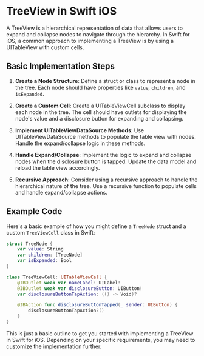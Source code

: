 # TreeView in Swift iOS

A TreeView is a hierarchical representation of data that allows users to expand and collapse nodes to navigate through the hierarchy. In Swift for iOS, a common approach to implementing a TreeView is by using a UITableView with custom cells.

## Basic Implementation Steps

1. **Create a Node Structure**: Define a struct or class to represent a node in the tree. Each node should have properties like `value`, `children`, and `isExpanded`.

2. **Create a Custom Cell**: Create a UITableViewCell subclass to display each node in the tree. The cell should have outlets for displaying the node's value and a disclosure button for expanding and collapsing.

3. **Implement UITableViewDataSource Methods**: Use UITableViewDataSource methods to populate the table view with nodes. Handle the expand/collapse logic in these methods.

4. **Handle Expand/Collapse**: Implement the logic to expand and collapse nodes when the disclosure button is tapped. Update the data model and reload the table view accordingly.

5. **Recursive Approach**: Consider using a recursive approach to handle the hierarchical nature of the tree. Use a recursive function to populate cells and handle expand/collapse actions.

## Example Code

Here's a basic example of how you might define a `TreeNode` struct and a custom `TreeViewCell` class in Swift:

```swift
struct TreeNode {
    var value: String
    var children: [TreeNode]
    var isExpanded: Bool
}

class TreeViewCell: UITableViewCell {
    @IBOutlet weak var nameLabel: UILabel!
    @IBOutlet weak var disclosureButton: UIButton!
    var disclosureButtonTapAction: (() -> Void)?

    @IBAction func disclosureButtonTapped(_ sender: UIButton) {
        disclosureButtonTapAction?()
    }
}
```

This is just a basic outline to get you started with implementing a TreeView in Swift for iOS. Depending on your specific requirements, you may need to customize the implementation further.
